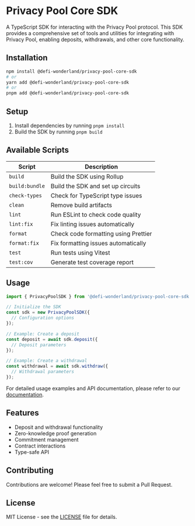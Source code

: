# Privacy Pool Core SDK

A TypeScript SDK for interacting with the Privacy Pool protocol. This SDK provides a comprehensive set of tools and utilities for integrating with Privacy Pool, enabling deposits, withdrawals, and other core functionality.

## Installation

```bash
npm install @defi-wonderland/privacy-pool-core-sdk
# or
yarn add @defi-wonderland/privacy-pool-core-sdk
# or
pnpm add @defi-wonderland/privacy-pool-core-sdk
```

## Setup

1. Install dependencies by running `pnpm install`
2. Build the SDK by running `pnpm build`

## Available Scripts

| Script        | Description                                             |
| ------------- | ------------------------------------------------------- |
| `build`       | Build the SDK using Rollup                              |
| `build:bundle`| Build the SDK and set up circuits                       |
| `check-types` | Check for TypeScript type issues                        |
| `clean`       | Remove build artifacts                                  |
| `lint`        | Run ESLint to check code quality                        |
| `lint:fix`    | Fix linting issues automatically                        |
| `format`      | Check code formatting using Prettier                    |
| `format:fix`  | Fix formatting issues automatically                     |
| `test`        | Run tests using Vitest                                  |
| `test:cov`    | Generate test coverage report                           |

## Usage

```typescript
import { PrivacyPoolSDK } from '@defi-wonderland/privacy-pool-core-sdk';

// Initialize the SDK
const sdk = new PrivacyPoolSDK({
  // Configuration options
});

// Example: Create a deposit
const deposit = await sdk.deposit({
  // Deposit parameters
});

// Example: Create a withdrawal
const withdrawal = await sdk.withdraw({
  // Withdrawal parameters
});
```

For detailed usage examples and API documentation, please refer to our [documentation](https://github.com/defi-wonderland/privacy-pool-core/tree/main/docs).

## Features

- Deposit and withdrawal functionality
- Zero-knowledge proof generation
- Commitment management
- Contract interactions
- Type-safe API

## Contributing

Contributions are welcome! Please feel free to submit a Pull Request.

## License

MIT License - see the [LICENSE](LICENSE) file for details.
